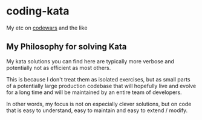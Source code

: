 # coding-kata

My etc on [codewars](https://www.codewars.com/users/creinig) and the like

## My Philosophy for solving Kata

My kata solutions you can find here are typically more verbose and potentially not as efficient as most others.

This is because I don't treat them as isolated exercises, but as small parts of a potentially large production 
codebase that will hopefully live and evolve for a long time and will be maintained by an entire team of 
developers.

In other words, my focus is not on especially clever solutions, but on code that is easy to understand, easy to 
maintain and easy to extend / modify.


